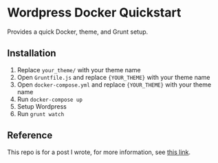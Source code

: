 # Wordpress Docker Quickstart

Provides a quick Docker, theme, and Grunt setup.

## Installation

1. Replace `your_theme/` with your theme name
2. Open `Gruntfile.js` and replace `{YOUR_THEME}` with your theme name
3. Open `docker-compose.yml` and replace `{YOUR_THEME}` with your theme name
4. Run `docker-compose up`
5. Setup Wordpress
6. Run `grunt watch`

## Reference

This repo is for a post I wrote, for more information, see [this link](http://typebrew.com/2017/06/15/wordpress-under-docker).
